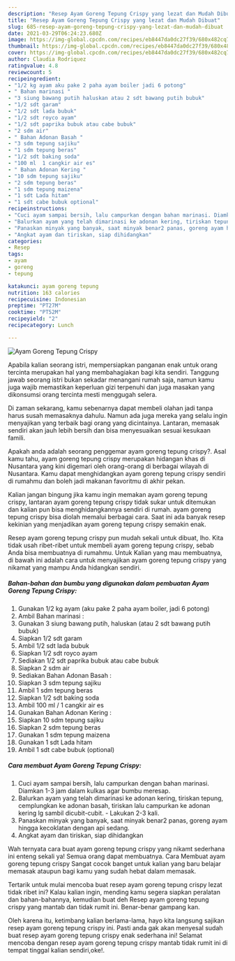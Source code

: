 ```yaml
---
description: "Resep Ayam Goreng Tepung Crispy yang lezat dan Mudah Dibuat"
title: "Resep Ayam Goreng Tepung Crispy yang lezat dan Mudah Dibuat"
slug: 685-resep-ayam-goreng-tepung-crispy-yang-lezat-dan-mudah-dibuat
date: 2021-03-29T06:24:23.680Z
image: https://img-global.cpcdn.com/recipes/eb8447da0dc27f39/680x482cq70/ayam-goreng-tepung-crispy-foto-resep-utama.jpg
thumbnail: https://img-global.cpcdn.com/recipes/eb8447da0dc27f39/680x482cq70/ayam-goreng-tepung-crispy-foto-resep-utama.jpg
cover: https://img-global.cpcdn.com/recipes/eb8447da0dc27f39/680x482cq70/ayam-goreng-tepung-crispy-foto-resep-utama.jpg
author: Claudia Rodriquez
ratingvalue: 4.8
reviewcount: 5
recipeingredient:
- "1/2 kg ayam aku pake 2 paha ayam boiler jadi 6 potong"
- " Bahan marinasi "
- "3 siung bawang putih haluskan atau 2 sdt bawang putih bubuk"
- "1/2 sdt garam"
- "1/2 sdt lada bubuk"
- "1/2 sdt royco ayam"
- "1/2 sdt paprika bubuk atau cabe bubuk"
- "2 sdm air"
- " Bahan Adonan Basah "
- "3 sdm tepung sajiku"
- "1 sdm tepung beras"
- "1/2 sdt baking soda"
- "100 ml  1 cangkir air es"
- " Bahan Adonan Kering "
- "10 sdm tepung sajiku"
- "2 sdm tepung beras"
- "1 sdm tepung maizena"
- "1 sdt Lada hitam"
- "1 sdt cabe bubuk optional"
recipeinstructions:
- "Cuci ayam sampai bersih, lalu campurkan dengan bahan marinasi. Diamkan 1-3 jam dalam kulkas agar bumbu meresap."
- "Balurkan ayam yang telah dimarinasi ke adonan kering, tiriskan tepung, cemplungkan ke adonan basah, tiriskan lalu campurkan ke adonan kering lg sambil dicubit-cubit. Lakukan 2-3 kali."
- "Panaskan minyak yang banyak, saat minyak benar2 panas, goreng ayam hingga kecoklatan dengan api sedang."
- "Angkat ayam dan tiriskan, siap dihidangkan"
categories:
- Resep
tags:
- ayam
- goreng
- tepung

katakunci: ayam goreng tepung 
nutrition: 163 calories
recipecuisine: Indonesian
preptime: "PT27M"
cooktime: "PT52M"
recipeyield: "2"
recipecategory: Lunch

---
```



![Ayam Goreng Tepung Crispy](https://img-global.cpcdn.com/recipes/eb8447da0dc27f39/680x482cq70/ayam-goreng-tepung-crispy-foto-resep-utama.jpg)

Apabila kalian seorang istri, mempersiapkan panganan enak untuk orang tercinta merupakan hal yang membahagiakan bagi kita sendiri. Tanggung jawab seorang istri bukan sekadar menangani rumah saja, namun kamu juga wajib memastikan keperluan gizi terpenuhi dan juga masakan yang dikonsumsi orang tercinta mesti menggugah selera.

Di zaman  sekarang, kamu sebenarnya dapat membeli olahan jadi tanpa harus susah memasaknya dahulu. Namun ada juga mereka yang selalu ingin menyajikan yang terbaik bagi orang yang dicintainya. Lantaran, memasak sendiri akan jauh lebih bersih dan bisa menyesuaikan sesuai kesukaan famili. 



Apakah anda adalah seorang penggemar ayam goreng tepung crispy?. Asal kamu tahu, ayam goreng tepung crispy merupakan hidangan khas di Nusantara yang kini digemari oleh orang-orang di berbagai wilayah di Nusantara. Kamu dapat menghidangkan ayam goreng tepung crispy sendiri di rumahmu dan boleh jadi makanan favoritmu di akhir pekan.

Kalian jangan bingung jika kamu ingin memakan ayam goreng tepung crispy, lantaran ayam goreng tepung crispy tidak sukar untuk ditemukan dan kalian pun bisa menghidangkannya sendiri di rumah. ayam goreng tepung crispy bisa diolah memalui berbagai cara. Saat ini ada banyak resep kekinian yang menjadikan ayam goreng tepung crispy semakin enak.

Resep ayam goreng tepung crispy pun mudah sekali untuk dibuat, lho. Kita tidak usah ribet-ribet untuk membeli ayam goreng tepung crispy, sebab Anda bisa membuatnya di rumahmu. Untuk Kalian yang mau membuatnya, di bawah ini adalah cara untuk menyajikan ayam goreng tepung crispy yang nikamat yang mampu Anda hidangkan sendiri.

<!--inarticleads1-->

##### Bahan-bahan dan bumbu yang digunakan dalam pembuatan Ayam Goreng Tepung Crispy:

1. Gunakan 1/2 kg ayam (aku pake 2 paha ayam boiler, jadi 6 potong)
1. Ambil  Bahan marinasi :
1. Gunakan 3 siung bawang putih, haluskan (atau 2 sdt bawang putih bubuk)
1. Siapkan 1/2 sdt garam
1. Ambil 1/2 sdt lada bubuk
1. Siapkan 1/2 sdt royco ayam
1. Sediakan 1/2 sdt paprika bubuk atau cabe bubuk
1. Siapkan 2 sdm air
1. Sediakan  Bahan Adonan Basah :
1. Siapkan 3 sdm tepung sajiku
1. Ambil 1 sdm tepung beras
1. Siapkan 1/2 sdt baking soda
1. Ambil 100 ml / 1 cangkir air es
1. Gunakan  Bahan Adonan Kering :
1. Siapkan 10 sdm tepung sajiku
1. Siapkan 2 sdm tepung beras
1. Gunakan 1 sdm tepung maizena
1. Gunakan 1 sdt Lada hitam
1. Ambil 1 sdt cabe bubuk (optional)




<!--inarticleads2-->

##### Cara membuat Ayam Goreng Tepung Crispy:

1. Cuci ayam sampai bersih, lalu campurkan dengan bahan marinasi. Diamkan 1-3 jam dalam kulkas agar bumbu meresap.
1. Balurkan ayam yang telah dimarinasi ke adonan kering, tiriskan tepung, cemplungkan ke adonan basah, tiriskan lalu campurkan ke adonan kering lg sambil dicubit-cubit. - Lakukan 2-3 kali.
1. Panaskan minyak yang banyak, saat minyak benar2 panas, goreng ayam hingga kecoklatan dengan api sedang.
1. Angkat ayam dan tiriskan, siap dihidangkan




Wah ternyata cara buat ayam goreng tepung crispy yang nikamt sederhana ini enteng sekali ya! Semua orang dapat membuatnya. Cara Membuat ayam goreng tepung crispy Sangat cocok banget untuk kalian yang baru belajar memasak ataupun bagi kamu yang sudah hebat dalam memasak.

Tertarik untuk mulai mencoba buat resep ayam goreng tepung crispy lezat tidak ribet ini? Kalau kalian ingin, mending kamu segera siapkan peralatan dan bahan-bahannya, kemudian buat deh Resep ayam goreng tepung crispy yang mantab dan tidak rumit ini. Benar-benar gampang kan. 

Oleh karena itu, ketimbang kalian berlama-lama, hayo kita langsung sajikan resep ayam goreng tepung crispy ini. Pasti anda gak akan menyesal sudah buat resep ayam goreng tepung crispy enak sederhana ini! Selamat mencoba dengan resep ayam goreng tepung crispy mantab tidak rumit ini di tempat tinggal kalian sendiri,oke!.

